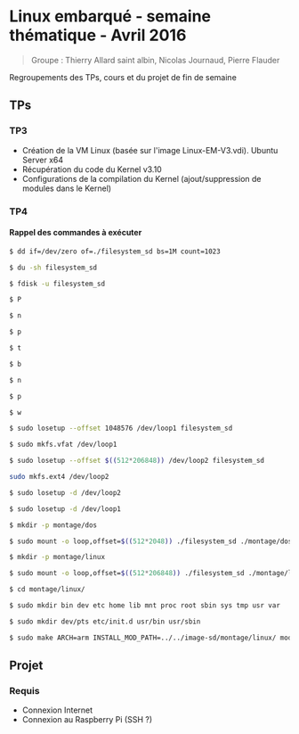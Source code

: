 # Linux embarqué - semaine thématique - Avril 2016

> Groupe : Thierry Allard saint albin, Nicolas Journaud, Pierre Flauder

Regroupements des TPs, cours et du projet de fin de semaine

## TPs

### TP3

* Création de la VM Linux (basée sur l'image Linux-EM-V3.vdi). Ubuntu Server x64
* Récupération du code du Kernel v3.10
* Configurations de la compilation du Kernel (ajout/suppression de modules dans le Kernel)

### TP4

#### Rappel des commandes à exécuter

```bash
$ dd if=/dev/zero of=./filesystem_sd bs=1M count=1023
```

```bash
$ du -sh filesystem_sd
```

```bash
$ fdisk -u filesystem_sd
```

```bash
$ P
```

```bash
$ n
```

```bash
$ p
```

```bash
$ t
```

```bash
$ b
```

```bash
$ n
```

```bash
$ p
```

```bash
$ w
```

```bash
$ sudo losetup --offset 1048576 /dev/loop1 filesystem_sd
```

```bash
$ sudo mkfs.vfat /dev/loop1
```

```bash
$ sudo losetup --offset $((512*206848)) /dev/loop2 filesystem_sd
```

```bash
sudo mkfs.ext4 /dev/loop2
```

```bash
$ sudo losetup -d /dev/loop2
```

```bash
$ sudo losetup -d /dev/loop1
```

```bash
$ mkdir -p montage/dos
```

```bash
$ sudo mount -o loop,offset=$((512*2048)) ./filesystem_sd ./montage/dos/
```

```bash
$ mkdir -p montage/linux
```

```bash
$ sudo mount -o loop,offset=$((512*206848)) ./filesystem_sd ./montage/linux/
```

```bash
$ cd montage/linux/
```

```bash
$ sudo mkdir bin dev etc home lib mnt proc root sbin sys tmp usr var
```

```bash
$ sudo mkdir dev/pts etc/init.d usr/bin usr/sbin
```

```bash
$ sudo make ARCH=arm INSTALL_MOD_PATH=../../image-sd/montage/linux/ modules_install
```

## Projet

### Requis

* Connexion Internet
* Connexion au Raspberry Pi (SSH ?)
